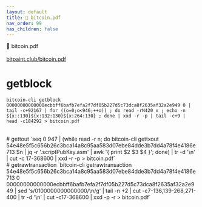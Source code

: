 ```yaml
---
layout: default
title: 📝 bitcoin.pdf
nav_order: 99
has_children: false
---
```

<span class="fs-8">📝 bitcoin.pdf</span><br>
<br>
[bitpaint.club/bitcoin.pdf](https://bitpaint.club/bitcoin.pdf)
<br>

# getblock
`bitcoin-cli getblock 00000000000000ecbbff6bafb7efa2f7df05b227d5c73dca8f2635af32a2e949 0 | tail -c+92167 | for ((o=0;o<946;++o)) ; do read -rN420 x ; echo -n ${x::130}${x:132:130}${x:264:130} ; done | xxd -r -p | tail -c+9 | head -c184292 > bitcoin.pdf`

<br>
# gettout
`seq 0 947 | (while read -r n; do bitcoin-cli gettxout 54e48e5f5c656b26c3bca14a8c95aa583d07ebe84dde3b7dd4a78f4e4186e713 $n | jq -r '.scriptPubKey.asm' | awk '{ print $2 $3 $4 }'; done) | tr -d '\n' | cut -c 17-368600 | xxd -r -p > bitcoin.pdf`

<br>
# getrawtransaction
`bitcoin-cli getrawtransaction 54e48e5f5c656b26c3bca14a8c95aa583d07ebe84dde3b7dd4a78f4e4186e713 0 00000000000000ecbbff6bafb7efa2f7df05b227d5c73dca8f2635af32a2e949 | sed 's/0100000000000000/\n/g' | tail -n +2 | cut -c7-136,139-268,271-400 | tr -d '\n' | cut -c17-368600 | xxd -p -r > bitcoin.pdf`
<br><br>

